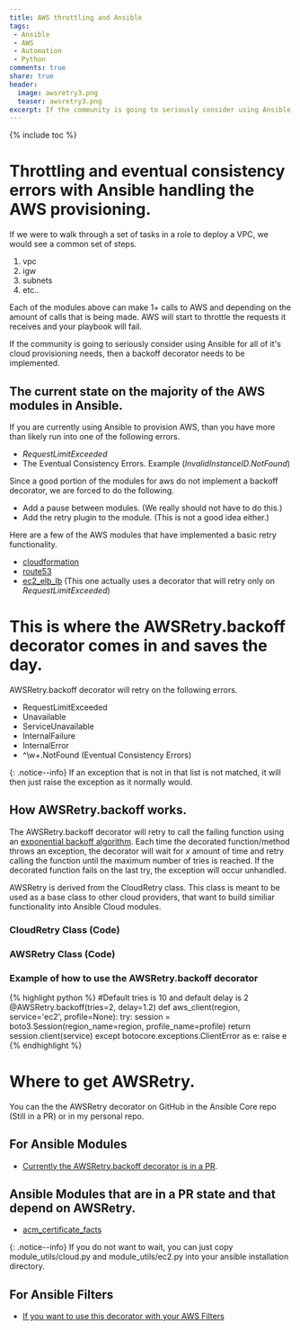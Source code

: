 ```yaml
---
title: AWS throttling and Ansible
tags:
 - Ansible
 - AWS
 - Automation
 - Python
comments: true
share: true
header:
  image: awsretry3.png
  teaser: awsretry3.png
excerpt: If the community is going to seriously consider using Ansible for all of it's cloud provisioning needs, then a backoff decorator needs to be implemented.
---
```

{% include toc %}

# Throttling and eventual consistency errors with Ansible handling the AWS provisioning.
If we were to walk through a set of tasks in a role to deploy a VPC, we would see a common set of steps.

1. vpc
2. igw
3. subnets
4. etc..

Each of the modules above can make 1+ calls to AWS and depending on the amount of calls that is being made. AWS will start to throttle the requests it receives and your playbook will fail. 

If the community is going to seriously consider using Ansible for all of it's cloud provisioning needs, then a backoff decorator needs to be implemented.

## The current state on the majority of the AWS modules in Ansible.
If you are currently using Ansible to provision AWS, than you have more than likely run into one of the following errors.

* *RequestLimitExceeded*
* The Eventual Consistency Errors. Example (*InvalidInstanceID.NotFound*)

Since a good portion of the modules for aws do not implement a backoff decorator, we are forced to do the following.

* Add a pause between modules. (We really should not have to do this.)
* Add the retry plugin to the module. (This is not a good idea either.)

Here are a few of the AWS modules that have implemented a basic retry functionality.

* [cloudformation](https://github.com/ansible/ansible-modules-core/blob/95c67dc72a4ac1d11908980f3c345ce7d1d5136b/cloud/amazon/cloudformation.py#L226)
* [route53](https://github.com/ansible/ansible-modules-core/blob/91e9223a763bf5aa6515f02e377b38c7b5be2072/cloud/amazon/route53.py#L372)
* [ec2_elb_lb](https://github.com/ansible/ansible-modules-core/blob/81c663ff71c85f0ab9cf57e8347df1d88079f121/cloud/amazon/ec2_elb_lb.py#L403) (This one actually uses a decorator that will retry only on *RequestLimitExceeded*)

# This is where the AWSRetry.backoff decorator comes in and saves the day.
AWSRetry.backoff decorator will retry on the following errors.

* RequestLimitExceeded
* Unavailable
* ServiceUnavailable
* InternalFailure
* InternalError
* ^\w+.NotFound (Eventual Consistency Errors)

{: .notice--info}
If an exception that is not in that list is not matched, it will then just raise the exception as it normally would.

## How AWSRetry.backoff works.
The AWSRetry.backoff decorator will retry to call the failing function using an [exponential backoff algorithm](https://en.wikipedia.org/wiki/Exponential_backoff). Each time the decorated function/method throws an exception, the decorator will wait for *x* amount of time and retry calling the function until the maximum number of tries is reached. If the decorated function fails on the last try, the exception will occur unhandled.

AWSRetry is derived from the CloudRetry class. This class is meant to be used as a base class to other cloud providers, that want to build similiar functionality into Ansible Cloud modules.

### CloudRetry Class (Code)
<script src="http://gist-it.appspot.com/http://github.com/linuxdynasty/ld-ansible-filters/blob/master/filter_plugins/aws.py?slice=15:79"></script>

### AWSRetry Class (Code)
<script src="http://gist-it.appspot.com/http://github.com/linuxdynasty/ld-ansible-filters/blob/master/filter_plugins/aws.py?slice=80:103"></script>

### Example of how to use the AWSRetry.backoff decorator
{% highlight python %}
#Default tries is 10 and default delay is 2
@AWSRetry.backoff(tries=2, delay=1.2)
def aws_client(region, service='ec2', profile=None):
    try:
        session = boto3.Session(region_name=region, profile_name=profile)
        return session.client(service)
    except botocore.exceptions.ClientError as e:
        raise e
{% endhighlight %}

# Where to get AWSRetry.
You can the the AWSRetry decorator on GitHub in the Ansible Core repo (Still in a PR) or in my personal repo.

## For Ansible Modules
* [Currently the AWSRetry.backoff decorator is in a PR](https://github.com/ansible/ansible/pull/17039).

## Ansible Modules that are in a PR state and that depend on AWSRetry.
* [acm_certificate_facts](https://github.com/ansible/ansible-modules-extras/pull/2718)

{: .notice--info}
If you do not want to wait, you can just copy module_utils/cloud.py and module_utils/ec2.py into your ansible installation directory.

## For Ansible Filters
* [If you want to use this decorator with your AWS Filters](https://github.com/linuxdynasty/ld-ansible-plugins/tree/master/filter_plugins)
